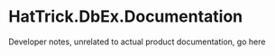 ﻿# HatTrick.DbEx.Documentation

Developer notes, unrelated to actual product documentation, go here


